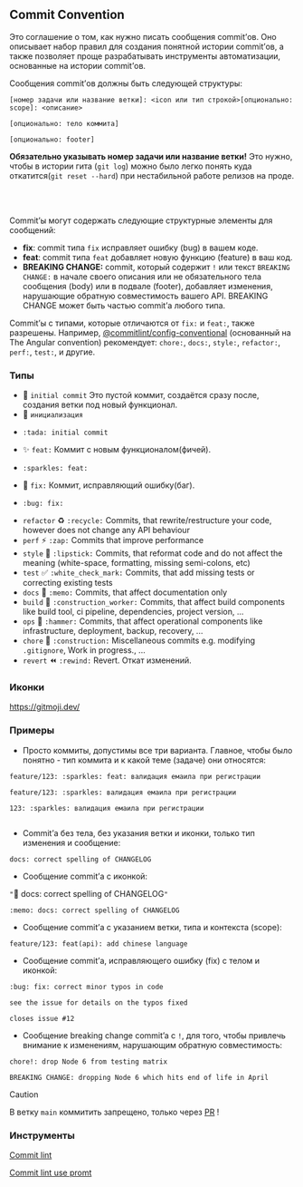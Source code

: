 ## Commit Convention
Это соглашение о том, как нужно писать сообщения commit’ов. Оно описывает набор правил для создания понятной истории commit’ов, 
а также позволяет проще разрабатывать инструменты автоматизации, основанные на истории commit’ов.

Сообщения commit’ов должны быть следующей структуры:
```
[номер задачи или название ветки]: <icon или тип строкой>[опционально: scope]: <описание>

[опционально: тело коммита]

[опционально: footer]
```

**Обязательно указывать номер задачи или название ветки!** 
Это нужно, чтобы в истории гита (`git log`) можно было легко понять куда откатится(`git reset --hard`) при нестабильной работе релизов на проде.

<br>
<br>

Commit’ы могут содержать следующие структурные элементы для сообщений:

- **fix**: commit типа `fix` исправляет ошибку (bug) в вашем коде.
- **feat**: commit типа `feat` добавляет новую функцию (feature) в ваш код.
- **BREAKING CHANGE:** commit, который содержит `!` или текст `BREAKING CHANGE:` в начале своего описания или не обязательного тела сообщения (body) или в подвале (footer), добавляет изменения, нарушающие обратную совместимость вашего API.
BREAKING CHANGE может быть частью commit’а любого типа.

Commit’ы с типами, которые отличаются от `fix:` и `feat:`, также разрешены.
Например, [@commitlint/config-conventional](https://github.com/conventional-changelog/commitlint/tree/master/%40commitlint/config-conventional) (основанный на The Angular convention) рекомендует: `chore:`, `docs:`, `style:`, `refactor:`, `perf:`, `test:`, и другие.

### Типы
* :tada: `initial commit` Это пустой коммит, создаётся сразу после, создания ветки под новый функционал.
* :tada: `инициализация` 
* ```
  :tada: initial commit
  ```
* :sparkles: `feat:` Коммит с новым функционалом(фичей).
* ```
  :sparkles: feat: 
  ```
* :bug: `fix:` Коммит, исправляющий ошибку(баг).
* ```
  :bug: fix: 
  ```
* `refactor` :recycle: `:recycle:` Commits, that rewrite/restructure your code, however does not change any API behaviour
* `perf` :zap: `:zap:` Commits that improve performance
* `style` :lipstick: `:lipstick:` Commits, that reformat code and do not affect the meaning (white-space, formatting, missing semi-colons, etc)
* `test` :white_check_mark: `:white_check_mark:` Commits, that add missing tests or correcting existing tests
* `docs` :memo: `:memo:` Commits, that affect documentation only
* `build` :construction_worker: `:construction_worker:` Commits, that affect build components like build tool, ci pipeline, dependencies, project version, ...
* `ops` :hammer: `:hammer:` Commits, that affect operational components like infrastructure, deployment, backup, recovery, ...
* `chore` :construction: `:construction:` Miscellaneous commits e.g. modifying `.gitignore`, Work in progress., ...
* `revert` :rewind: `:rewind:` Revert. Откат изменений.

### Иконки
https://gitmoji.dev/

### Примеры

- Просто коммиты, допустимы все три варианта. Главное, чтобы было понятно - тип коммита и к какой теме (задаче) они относятся:
```  
feature/123: :sparkles: feat: валидация емаила при регистрации

feature/123: :sparkles: валидация емаила при регистрации

123: :sparkles: валидация емаила при регистрации
 
```

  
- Сommit’а без тела, без указания ветки и иконки, только тип изменения и сообщение:
```  
docs: correct spelling of CHANGELOG
```

- Сообщение commit’а с иконкой:
  
`"`:memo: docs: correct spelling of CHANGELOG`"`
```  
:memo: docs: correct spelling of CHANGELOG
```



- Сообщение commit’а с указанием ветки, типа и контекста (scope):

```
feature/123: feat(api): add chinese language
```

- Сообщение commit’а, исправляющего ошибку (fix) с телом и иконкой:
  
```
:bug: fix: correct minor typos in code

see the issue for details on the typos fixed

closes issue #12
```

- Сообщение breaking change commit’a с `!`, для того, чтобы привлечь внимание к изменениям, нарушающим обратную совместимость:
  
```
chore!: drop Node 6 from testing matrix

BREAKING CHANGE: dropping Node 6 which hits end of life in April
```

>[!CAUTION]
>В ветку `main` коммитить запрещено, только через [PR](./pr-conv.md) !

### Инструменты
[Commit lint](https://commitlint.js.org/reference/cli)

[Commit lint use promt](https://commitlint.js.org/guides/use-prompt)

